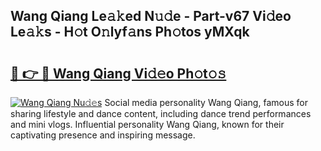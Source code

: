 ## Wang Qiang Le𝚊𝚔ed N𝚞𝚍e - Part-v67 Vi𝚍eo Le𝚊𝚔s - H𝚘t O𝚗lyf𝚊ns Ph𝚘tos yMXqk

# <h2><a href="http://hf650cu.feru.top/?c=Wang+Qiang">🔗 👉 🔴 Wang Qiang Vi𝚍𝚎o Ph𝚘t𝚘𝚜</a></h2>

[![Wang Qiang Nu𝚍𝚎s](https://i.imgur.com/0TWrTi3.gif)](http://hf650cu.feru.top/?c=Wang+Qiang)
Social media personality Wang Qiang, famous for sharing lifestyle and dance content, including dance trend performances and mini vlogs. Influential personality Wang Qiang, known for their captivating presence and inspiring message. 
